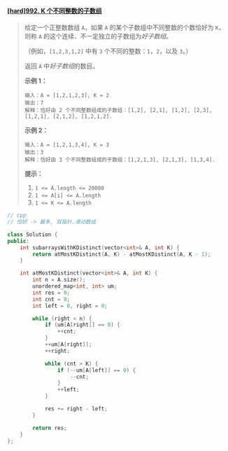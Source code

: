 #### [[hard]992. K 个不同整数的子数组](https://leetcode-cn.com/problems/subarrays-with-k-different-integers/)

> 给定一个正整数数组 `A`，如果 `A` 的某个子数组中不同整数的个数恰好为 `K`，则称 `A` 的这个连续、不一定独立的子数组为*好子数组*。
>
> （例如，`[1,2,3,1,2]` 中有 `3` 个不同的整数：`1`，`2`，以及 `3`。）
>
> 返回 `A` 中*好子数组*的数目。
>
>  
>
> **示例 1：**
>
> ```
> 输入：A = [1,2,1,2,3], K = 2
> 输出：7
> 解释：恰好由 2 个不同整数组成的子数组：[1,2], [2,1], [1,2], [2,3], [1,2,1], [2,1,2], [1,2,1,2].
> ```
>
> **示例 2：**
>
> ```
> 输入：A = [1,2,1,3,4], K = 3
> 输出：3
> 解释：恰好由 3 个不同整数组成的子数组：[1,2,1,3], [2,1,3], [1,3,4].
> ```
>
>  
>
> **提示：**
>
> 1. `1 <= A.length <= 20000`
> 2. `1 <= A[i] <= A.length`
> 3. `1 <= K <= A.length`



```cpp
// cpp
// 恰好 -> 最多, 双指针,滑动数组

class Solution {
public:
    int subarraysWithKDistinct(vector<int>& A, int K) {
        return atMostKDistinct(A, K) - atMostKDistinct(A, K - 1);
    }

    int atMostKDistinct(vector<int>& A, int K) {
        int n = A.size();
        unordered_map<int, int> um;
        int res = 0;
        int cnt = 0;
        int left = 0, right = 0;

        while (right < n) {
            if (um[A[right]] == 0) {
                ++cnt;
            }
            ++um[A[right]];
            ++right;

            while (cnt > K) {
                if (--um[A[left]] == 0) {
                    --cnt;
                }
                ++left;
            }

            res += right - left;
        }

        return res;
    }
};
```

